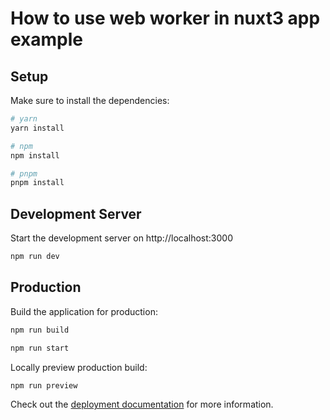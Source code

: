 # How to use web worker in nuxt3 app example


## Setup

Make sure to install the dependencies:

```bash
# yarn
yarn install

# npm
npm install

# pnpm
pnpm install
```

## Development Server

Start the development server on http://localhost:3000

```bash
npm run dev
```

## Production

Build the application for production:

```bash
npm run build
```
```bash
npm run start
```

Locally preview production build:

```bash
npm run preview
```

Check out the [deployment documentation](https://nuxt.com/docs/getting-started/deployment) for more information.
